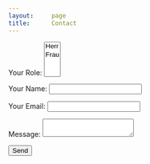 ```yaml
---
layout:     page
title:      Contact
---
```

<form name="contact" method="POST" netlify>
    <p>
    <label>Your Role: <select name="role[]" multiple>
      <option value="herr">Herr</option>
      <option value="frau">Frau</option>
    </select></label>
  </p>
  <p>
    <label>Your Name: <input type="text" name="name" /></label>   
  </p>
  <p>
    <label>Your Email: <input type="email" name="email" /></label>
  </p>
  <p>
    <label>Message: <textarea name="message"></textarea></label>
  </p>
  <p>
    <button type="submit">Send</button>
  </p>
</form>
